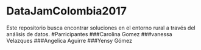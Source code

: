 # DataJamColombia2017
Este repositorio busca encontrar soluciones en el entorno rural a través del análisis de datos.
#Parricipantes 
###Carolina Gomez
###vanessa Velazques 
###Angelica Aguirre
###Yensy Gómez
